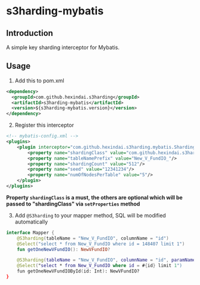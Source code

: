 s3harding-mybatis
===

## Introduction

A simple key sharding interceptor for Mybatis. 

## Usage

1. Add this to pom.xml

```xml
<dependency>
  <groupId>com.github.hexindai.s3harding</groupId>
  <artifactId>s3harding-mybatis</artifactId>
  <version>${s3harding-mybatis.version}</version>
</dependency>
```

2. Register this interceptor

```xml
<!-- mybatis-config.xml -->
<plugins>
    <plugin interceptor="com.github.hexindai.s3harding.mybatis.ShardingInterceptor">
        <property name="shardingClass" value="com.github.hexindai.s3harding.core.MurmurHashSharding"/>
        <property name="tableNamePrefix" value="New_V_FundIO_"/>
        <property name="shardingCount" value="512"/>
        <property name="seed" value="12341234"/>
        <property name="numOfNodesPerTable" value="5"/>
    </plugin>
</plugins>
```

**Property `shardingClass` is a must, the others are optional which will be passed to "shardingClass" via `setProperties` method**

3. Add `@S3harding` to your mapper method, SQL will be modified automatically

```kotlin
interface Mapper {
    @S3harding(tableName = "New_V_FundIO", columnName = "id")
    @Select("select * from New_V_FundIO where id = 148407 limit 1")
    fun getOneNewVFundIO(): NewVFundIO?

    @S3harding(tableName = "New_V_FundIO", columnName = "id", paramName = "id")
    @Select("select * from New_V_FundIO where id = #{id} limit 1")
    fun getOneNewVFundIOById(id: Int): NewVFundIO?
}
```
